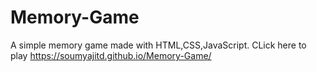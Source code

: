 # Memory-Game

A simple memory game made with HTML,CSS,JavaScript.
CLick here to play  https://soumyajitd.github.io/Memory-Game/
